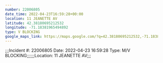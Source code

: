 ```yaml
---
number: 22006805
date_time: 2022-04-23T16:59:28+00:00
location: 11 JEANETTE AV
latitude: 42.38180695212532
longitude: -71.18381965494892
type: V BLOCKING
google_maps_link: https://maps.google.com/?q=42.38180695212532,-71.18381965494892
---
```


;;;Incident #: 22006805  Date: 2022-04-23 16:59:28   Type: M/V BLOCKING;;;;;;Location: 11 JEANETTE AV;;;
